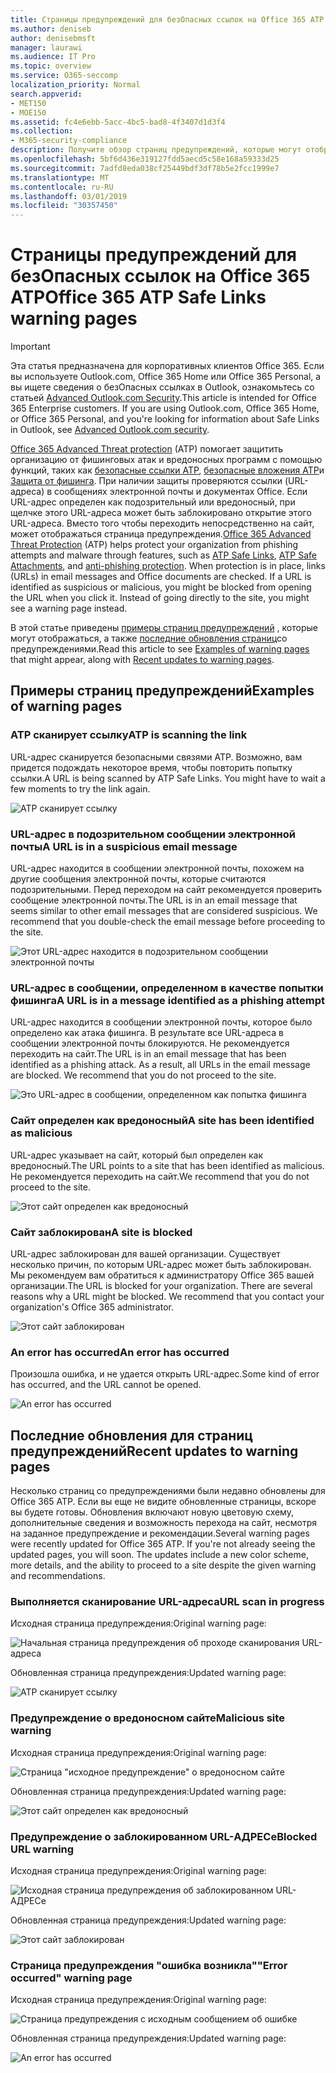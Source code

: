 ```yaml
---
title: Страницы предупреждений для безОпасных ссылок на Office 365 ATP
ms.author: deniseb
author: denisebmsft
manager: laurawi
ms.audience: IT Pro
ms.topic: overview
ms.service: O365-seccomp
localization_priority: Normal
search.appverid:
- MET150
- MOE150
ms.assetid: fc4e6ebb-5acc-4bc5-bad8-4f3407d1d3f4
ms.collection:
- M365-security-compliance
description: Получите обзор страниц предупреждений, которые могут отображаться при работе с Office 365 Advanced Threat protection.
ms.openlocfilehash: 5bf6d436e319127fdd5aecd5c58e168a59333d25
ms.sourcegitcommit: 7adfd8eda038cf25449bdf3df78b5e2fcc1999e7
ms.translationtype: MT
ms.contentlocale: ru-RU
ms.lasthandoff: 03/01/2019
ms.locfileid: "30357450"
---
```

# <a name="office-365-atp-safe-links-warning-pages"></a><span data-ttu-id="ebbb3-103">Страницы предупреждений для безОпасных ссылок на Office 365 ATP</span><span class="sxs-lookup"><span data-stu-id="ebbb3-103">Office 365 ATP Safe Links warning pages</span></span>

> [!IMPORTANT]
> <span data-ttu-id="ebbb3-p101">Эта статья предназначена для корпоративных клиентов Office 365. Если вы используете Outlook.com, Office 365 Home или Office 365 Personal, а вы ищете сведения о безОпасных ссылках в Outlook, ознакомьтесь со статьей [Advanced Outlook.com Security](https://support.office.com/article/advanced-outlook-com-security-for-office-365-subscribers-882d2243-eab9-4545-a58a-b36fee4a46e2).</span><span class="sxs-lookup"><span data-stu-id="ebbb3-p101">This article is intended for Office 365 Enterprise customers. If you are using Outlook.com, Office 365 Home, or Office 365 Personal, and you're looking for information about Safe Links in Outlook, see [Advanced Outlook.com security](https://support.office.com/article/advanced-outlook-com-security-for-office-365-subscribers-882d2243-eab9-4545-a58a-b36fee4a46e2).</span></span>

<span data-ttu-id="ebbb3-p102">[Office 365 Advanced Threat protection](office-365-atp.md) (ATP) помогает защитить организацию от фишинговых атак и вредоносных программ с помощью функций, таких как [безопасные ссылки ATP](atp-safe-links.md), [безопасные вложения ATP](atp-safe-attachments.md)и [Защита от фишинга](anti-phishing-protection.md). При наличии защиты проверяются ссылки (URL-адреса) в сообщениях электронной почты и документах Office. Если URL-адрес определен как подозрительный или вредоносный, при щелчке этого URL-адреса может быть заблокировано открытие этого URL-адреса. Вместо того чтобы переходить непосредственно на сайт, может отображаться страница предупреждения.</span><span class="sxs-lookup"><span data-stu-id="ebbb3-p102">[Office 365 Advanced Threat Protection](office-365-atp.md) (ATP) helps protect your organization from phishing attempts and malware through features, such as [ATP Safe Links](atp-safe-links.md), [ATP Safe Attachments](atp-safe-attachments.md), and [anti-phishing protection](anti-phishing-protection.md). When protection is in place, links (URLs) in email messages and Office documents are checked. If a URL is identified as suspicious or malicious, you might be blocked from opening the URL when you click it. Instead of going directly to the site, you might see a warning page instead.</span></span> 
  
<span data-ttu-id="ebbb3-110">В этой статье приведены [примеры страниц предупреждений](atp-safe-links-warning-pages.md#examples) , которые могут отображаться, а также [последние обновления страниц](atp-safe-links-warning-pages.md#updates)со предупреждениями.</span><span class="sxs-lookup"><span data-stu-id="ebbb3-110">Read this article to see [Examples of warning pages](atp-safe-links-warning-pages.md#examples) that might appear, along with [Recent updates to warning pages](atp-safe-links-warning-pages.md#updates).</span></span>
  
## <a name="examples-of-warning-pages"></a><span data-ttu-id="ebbb3-111">Примеры страниц предупреждений</span><span class="sxs-lookup"><span data-stu-id="ebbb3-111">Examples of warning pages</span></span>

### <a name="atp-is-scanning-the-link"></a><span data-ttu-id="ebbb3-112">ATP сканирует ссылку</span><span class="sxs-lookup"><span data-stu-id="ebbb3-112">ATP is scanning the link</span></span>

<span data-ttu-id="ebbb3-p103">URL-адрес сканируется безопасными связями ATP. Возможно, вам придется подождать некоторое время, чтобы повторить попытку ссылки.</span><span class="sxs-lookup"><span data-stu-id="ebbb3-p103">A URL is being scanned by ATP Safe Links. You might have to wait a few moments to try the link again.</span></span>

![ATP сканирует ссылку](media/ee8dd5ed-6b91-4248-b054-12b719e8d0ed.png)

### <a name="a-url-is-in-a-suspicious-email-message"></a><span data-ttu-id="ebbb3-116">URL-адрес в подозрительном сообщении электронной почты</span><span class="sxs-lookup"><span data-stu-id="ebbb3-116">A URL is in a suspicious email message</span></span>

<span data-ttu-id="ebbb3-p104">URL-адрес находится в сообщении электронной почты, похожем на другие сообщения электронной почты, которые считаются подозрительными. Перед переходом на сайт рекомендуется проверить сообщение электронной почты.</span><span class="sxs-lookup"><span data-stu-id="ebbb3-p104">The URL is in an email message that seems similar to other email messages that are considered suspicious. We recommend that you double-check the email message before proceeding to the site.</span></span>

![Этот URL-адрес находится в подозрительном сообщении электронной почты](media/33f57923-23e3-4b0f-838b-6ad589ba897b.png)

### <a name="a-url-is-in-a-message-identified-as-a-phishing-attempt"></a><span data-ttu-id="ebbb3-120">URL-адрес в сообщении, определенном в качестве попытки фишинга</span><span class="sxs-lookup"><span data-stu-id="ebbb3-120">A URL is in a message identified as a phishing attempt</span></span>

<span data-ttu-id="ebbb3-p105">URL-адрес находится в сообщении электронной почты, которое было определено как атака фишинга. В результате все URL-адреса в сообщении электронной почты блокируются. Не рекомендуется переходить на сайт.</span><span class="sxs-lookup"><span data-stu-id="ebbb3-p105">The URL is in an email message that has been identified as a phishing attack. As a result, all URLs in the email message are blocked. We recommend that you do not proceed to the site.</span></span>

![Это URL-адрес в сообщении, определенном как попытка фишинга](media/6e544a28-0604-4821-aba6-d5a57bb917e5.png)

### <a name="a-site-has-been-identified-as-malicious"></a><span data-ttu-id="ebbb3-125">Сайт определен как вредоносный</span><span class="sxs-lookup"><span data-stu-id="ebbb3-125">A site has been identified as malicious</span></span>

<span data-ttu-id="ebbb3-126">URL-адрес указывает на сайт, который был определен как вредоносный.</span><span class="sxs-lookup"><span data-stu-id="ebbb3-126">The URL points to a site that has been identified as malicious.</span></span>  <br/> <span data-ttu-id="ebbb3-127">Не рекомендуется переходить на сайт.</span><span class="sxs-lookup"><span data-stu-id="ebbb3-127">We recommend that you do not proceed to the site.</span></span>

![Этот сайт определен как вредоносный](media/058883c8-23f0-4672-9c1c-66b084796177.png)

### <a name="a-site-is-blocked"></a><span data-ttu-id="ebbb3-129">Сайт заблокирован</span><span class="sxs-lookup"><span data-stu-id="ebbb3-129">A site is blocked</span></span>

<span data-ttu-id="ebbb3-p106">URL-адрес заблокирован для вашей организации. Существует несколько причин, по которым URL-адрес может быть заблокирован. Мы рекомендуем вам обратиться к администратору Office 365 вашей организации.</span><span class="sxs-lookup"><span data-stu-id="ebbb3-p106">The URL is blocked for your organization. There are several reasons why a URL might be blocked. We recommend that you contact your organization's Office 365 administrator.</span></span>

![Этот сайт заблокирован](media/6b4bda2d-a1e6-419e-8b10-588e83c3af3f.png)

### <a name="an-error-has-occurred"></a><span data-ttu-id="ebbb3-134">An error has occurred</span><span class="sxs-lookup"><span data-stu-id="ebbb3-134">An error has occurred</span></span>

<span data-ttu-id="ebbb3-135">Произошла ошибка, и не удается открыть URL-адрес.</span><span class="sxs-lookup"><span data-stu-id="ebbb3-135">Some kind of error has occurred, and the URL cannot be opened.</span></span>

![An error has occurred](media/2f7465a4-1cf4-4c1c-b7d4-3c07e4b795b4.png)

## <a name="recent-updates-to-warning-pages"></a><span data-ttu-id="ebbb3-137">Последние обновления для страниц предупреждений</span><span class="sxs-lookup"><span data-stu-id="ebbb3-137">Recent updates to warning pages</span></span>

<span data-ttu-id="ebbb3-p107">Несколько страниц со предупреждениями были недавно обновлены для Office 365 ATP. Если вы еще не видите обновленные страницы, вскоре вы будете готовы. Обновления включают новую цветовую схему, дополнительные сведения и возможность перехода на сайт, несмотря на заданное предупреждение и рекомендации.</span><span class="sxs-lookup"><span data-stu-id="ebbb3-p107">Several warning pages were recently updated for Office 365 ATP. If you're not already seeing the updated pages, you will soon. The updates include a new color scheme, more details, and the ability to proceed to a site despite the given warning and recommendations.</span></span>

### <a name="url-scan-in-progress"></a><span data-ttu-id="ebbb3-141">Выполняется сканирование URL-адреса</span><span class="sxs-lookup"><span data-stu-id="ebbb3-141">URL scan in progress</span></span>

<span data-ttu-id="ebbb3-142">Исходная страница предупреждения:</span><span class="sxs-lookup"><span data-stu-id="ebbb3-142">Original warning page:</span></span>

![Начальная страница предупреждения об проходе сканирования URL-адреса](media/04368763-763f-43d6-94a4-a48291d36893.png)

<span data-ttu-id="ebbb3-144">Обновленная страница предупреждения:</span><span class="sxs-lookup"><span data-stu-id="ebbb3-144">Updated warning page:</span></span>

![ATP сканирует ссылку](media/ee8dd5ed-6b91-4248-b054-12b719e8d0ed.png)

### <a name="malicious-site-warning"></a><span data-ttu-id="ebbb3-146">Предупреждение о вредоносном сайте</span><span class="sxs-lookup"><span data-stu-id="ebbb3-146">Malicious site warning</span></span>

<span data-ttu-id="ebbb3-147">Исходная страница предупреждения:</span><span class="sxs-lookup"><span data-stu-id="ebbb3-147">Original warning page:</span></span>

![Страница "исходное предупреждение" о вредоносном сайте](media/b9efda09-6dd8-46ef-82cb-56e4d538b8f5.png)

<span data-ttu-id="ebbb3-149">Обновленная страница предупреждения:</span><span class="sxs-lookup"><span data-stu-id="ebbb3-149">Updated warning page:</span></span>

![Этот сайт определен как вредоносный](media/058883c8-23f0-4672-9c1c-66b084796177.png)

### <a name="blocked-url-warning"></a><span data-ttu-id="ebbb3-151">Предупреждение о заблокированном URL-АДРЕСе</span><span class="sxs-lookup"><span data-stu-id="ebbb3-151">Blocked URL warning</span></span>

<span data-ttu-id="ebbb3-152">Исходная страница предупреждения:</span><span class="sxs-lookup"><span data-stu-id="ebbb3-152">Original warning page:</span></span>

![Исходная страница предупреждения об заблокированном URL-АДРЕСе](media/3d6ba028-30bf-45fc-958e-d3aad3defc83.png)

<span data-ttu-id="ebbb3-154">Обновленная страница предупреждения:</span><span class="sxs-lookup"><span data-stu-id="ebbb3-154">Updated warning page:</span></span>

![Этот сайт заблокирован](media/6b4bda2d-a1e6-419e-8b10-588e83c3af3f.png)

### <a name="error-occurred-warning-page"></a><span data-ttu-id="ebbb3-156">Страница предупреждения "ошибка возникла"</span><span class="sxs-lookup"><span data-stu-id="ebbb3-156">"Error occurred" warning page</span></span>

<span data-ttu-id="ebbb3-157">Исходная страница предупреждения:</span><span class="sxs-lookup"><span data-stu-id="ebbb3-157">Original warning page:</span></span>

![Страница предупреждения с исходным сообщением об ошибке](media/9aaa4383-2f23-48be-bdaa-8efbcb2acc70.png)

<span data-ttu-id="ebbb3-159">Обновленная страница предупреждения:</span><span class="sxs-lookup"><span data-stu-id="ebbb3-159">Updated warning page:</span></span>

![An error has occurred](media/2f7465a4-1cf4-4c1c-b7d4-3c07e4b795b4.png)
   
